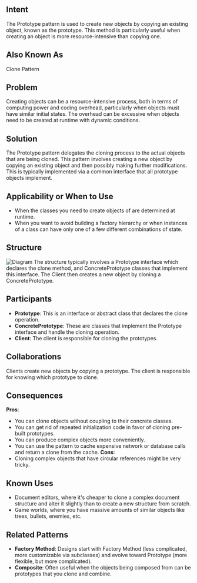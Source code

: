 ## Intent
The Prototype pattern is used to create new objects by copying an existing object, known as the prototype. This method is particularly useful when creating an object is more resource-intensive than copying one.
## Also Known As
Clone Pattern
## Problem
Creating objects can be a resource-intensive process, both in terms of computing power and coding overhead, particularly when objects must have similar initial states. The overhead can be excessive when objects need to be created at runtime with dynamic conditions.
## Solution
The Prototype pattern delegates the cloning process to the actual objects that are being cloned. This pattern involves creating a new object by copying an existing object and then possibly making further modifications. This is typically implemented via a common interface that all prototype objects implement.
## Applicability or When to Use
- When the classes you need to create objects of are determined at runtime.
- When you want to avoid building a factory hierarchy or when instances of a class can have only one of a few different combinations of state.
## Structure
![Diagram](link-to-your-prototype-diagram-image)
The structure typically involves a Prototype interface which declares the clone method, and ConcretePrototype classes that implement this interface. The Client then creates a new object by cloning a ConcretePrototype.
## Participants
- **Prototype**: This is an interface or abstract class that declares the clone operation.
- **ConcretePrototype**: These are classes that implement the Prototype interface and handle the cloning operation.
- **Client**: The client is responsible for cloning the prototypes.
## Collaborations
Clients create new objects by copying a prototype. The client is responsible for knowing which prototype to clone.
## Consequences
**Pros**:
- You can clone objects without coupling to their concrete classes.
- You can get rid of repeated initialization code in favor of cloning pre-built prototypes.
- You can produce complex objects more conveniently.
- You can use the pattern to cache expensive network or database calls and return a clone from the cache.
**Cons**:
- Cloning complex objects that have circular references might be very tricky.
## Known Uses
- Document editors, where it's cheaper to clone a complex document structure and alter it slightly than to create a new structure from scratch.
- Game worlds, where you have massive amounts of similar objects like trees, bullets, enemies, etc.
## Related Patterns
- **Factory Method**: Designs start with Factory Method (less complicated, more customizable via subclasses) and evolve toward Prototype (more flexible, but more complicated).
- **Composite**: Often useful when the objects being composed from can be prototypes that you clone and combine.